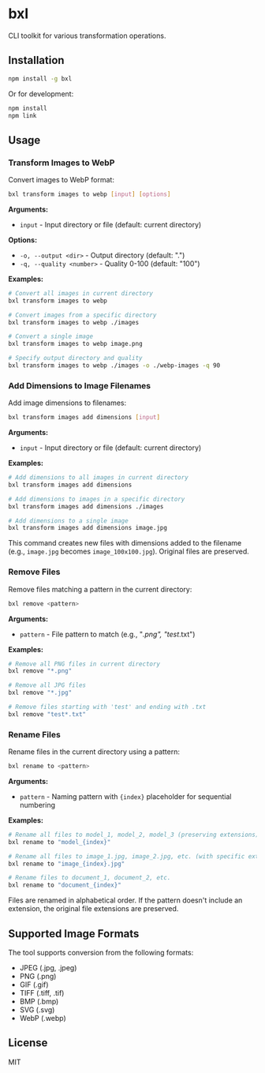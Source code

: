 # bxl

CLI toolkit for various transformation operations.

## Installation

```bash
npm install -g bxl
```

Or for development:

```bash
npm install
npm link
```

## Usage

### Transform Images to WebP

Convert images to WebP format:

```bash
bxl transform images to webp [input] [options]
```

**Arguments:**

- `input` - Input directory or file (default: current directory)

**Options:**

- `-o, --output <dir>` - Output directory (default: ".")
- `-q, --quality <number>` - Quality 0-100 (default: "100")

**Examples:**

```bash
# Convert all images in current directory
bxl transform images to webp

# Convert images from a specific directory
bxl transform images to webp ./images

# Convert a single image
bxl transform images to webp image.png

# Specify output directory and quality
bxl transform images to webp ./images -o ./webp-images -q 90
```

### Add Dimensions to Image Filenames

Add image dimensions to filenames:

```bash
bxl transform images add dimensions [input]
```

**Arguments:**

- `input` - Input directory or file (default: current directory)

**Examples:**

```bash
# Add dimensions to all images in current directory
bxl transform images add dimensions

# Add dimensions to images in a specific directory
bxl transform images add dimensions ./images

# Add dimensions to a single image
bxl transform images add dimensions image.jpg
```

This command creates new files with dimensions added to the filename (e.g., `image.jpg` becomes `image_100x100.jpg`). Original files are preserved.

### Remove Files

Remove files matching a pattern in the current directory:

```bash
bxl remove <pattern>
```

**Arguments:**

- `pattern` - File pattern to match (e.g., "_.png", "test_.txt")

**Examples:**

```bash
# Remove all PNG files in current directory
bxl remove "*.png"

# Remove all JPG files
bxl remove "*.jpg"

# Remove files starting with 'test' and ending with .txt
bxl remove "test*.txt"
```

### Rename Files

Rename files in the current directory using a pattern:

```bash
bxl rename to <pattern>
```

**Arguments:**

- `pattern` - Naming pattern with `{index}` placeholder for sequential numbering

**Examples:**

```bash
# Rename all files to model_1, model_2, model_3 (preserving extensions)
bxl rename to "model_{index}"

# Rename all files to image_1.jpg, image_2.jpg, etc. (with specific extension)
bxl rename to "image_{index}.jpg"

# Rename files to document_1, document_2, etc.
bxl rename to "document_{index}"
```

Files are renamed in alphabetical order. If the pattern doesn't include an extension, the original file extensions are preserved.

## Supported Image Formats

The tool supports conversion from the following formats:

- JPEG (.jpg, .jpeg)
- PNG (.png)
- GIF (.gif)
- TIFF (.tiff, .tif)
- BMP (.bmp)
- SVG (.svg)
- WebP (.webp)

## License

MIT
